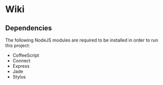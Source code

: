 Wiki
====

Dependencies
------------

The following NodeJS modules are required to be installed in order to run
this project:

- CoffeeScript
- Connect
- Express
- Jade
- Stylus

